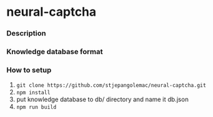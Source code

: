 # neural-captcha

### Description

### Knowledge database format

### How to setup
1. ```git clone https://github.com/stjepangolemac/neural-captcha.git```
2. ```npm install```
3. put knowledge database to db/ directory and name it db.json
4. ```npm run build```
